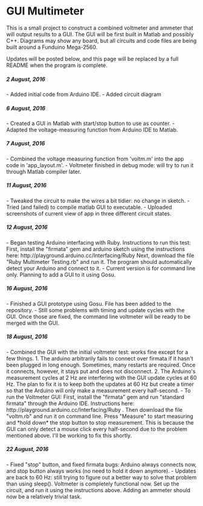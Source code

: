 # GUI Multimeter
This is a small project to construct a combined voltmeter and ammeter that will output results to a GUI. The GUI will be first built in Matlab and possibly C++. Diagrams may show any board, but all circuits and code files are being built around a Funduino Mega-2560.

Updates will be posted below, and this page will be replaced by a full README when the program is complete.

<h5> 2 August, 2016 </h5>
- Added initial code from Arduino IDE.
- Added circuit diagram

<h5> 6 August, 2016 </h5>
- Created a GUI in Matlab with start/stop button to use as counter.
- Adapted the voltage-measuring function from Arduino IDE to Matlab.

<h5> 7 August, 2016 </h5>
- Combined the voltage measuring function from 'voltm.m' into the app code in 'app_layout.m'.
- Voltmeter finished in debug mode: will try to run it through Matlab compiler later.

<h5> 11 August, 2016 </h5>
- Tweaked the circuit to make the wires a bit tidier: no change in sketch.
- Tried (and failed) to compile matlab GUI to executable.
- Uploaded screenshots of current view of app in three different circuit states.

<h5> 12 August, 2016 </h5>
- Began testing Arduino interfacing with Ruby. Instructions to run this test:
    First, install the "firmata" gem and arduino sketch using the instructions here: http://playground.arduino.cc/Interfacing/Ruby
    Next, download the file "Ruby Multimeter Testing.rb" and run it. The program should automatically detect your Arduino and connect to it.
- Current version is for command line only. Planning to add a GUI to it using Gosu.

<h5> 16 August, 2016 </h5>
- Finished a GUI prototype using Gosu. File has been added to the repository.
- Still some problems with timing and update cycles with the GUI. Once those are fixed, the command line voltmeter will be ready to be merged with the GUI.

<h5> 18 August, 2016 </h5>
- Combined the GUI with the initial voltmeter test: works fine except for a few things.
    1. The arduino arbitrarily fails to connect over firmata if it hasn't been plugged in long enough. Sometimes, many restarts are required. Once it connects, however, it stays put and does not disconnect.
    2. The Arduino's measurement cycles at 2 Hz are interfering with the GUI update cycles at 60 Hz. The plan to fix it is to keep both the updates at 60 Hz but create a timer so that the Arduino will only make a measurement every half-second.
- To run the Voltmeter GUI:
    First, install the "firmata" gem and run "standard firmata" through the Arduino IDE. Instructions here: http://playground.arduino.cc/Interfacing/Ruby . Then download the file "voltm.rb" and run it on command line. Press "Measure" to start measuring and *hold down* the stop button to stop measurement. This is because the GUI can only detect a mouse click every half-second due to the problem mentioned above. I'll be working to fix this shortly.

<h5> 22 August, 2016 </h5>
- Fixed "stop" button, and fixed firmata bugs: Arduino always connects now, and stop button always works (no need to hold it down anymore).
- Updates are back to 60 Hz: still trying to figure out a better way to solve that problem than using sleep(). Voltmeter is completely functional now. Set up the circuit, and run it using the instructions above. Adding an ammeter should now be a relatively trivial task.

